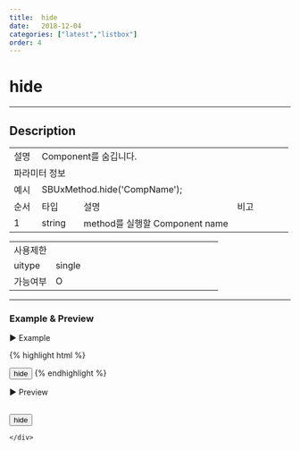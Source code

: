 ```yaml
---
title:  hide
date:   2018-12-04
categories: ["latest","listbox"]
order: 4
---
```


hide
===

---

## Description

<table style="width:100%">
    <colgroup>
        <col width="10%"/>
        <col width="15%"/>
        <col width="55%"/>
        <col width="20%"/>
    </colgroup>
    <tr>
        <td class="tdTitle tdBg">설명</td>
        <td colspan="3">Component를 숨깁니다.</td>
    </tr>
    <tr>
        <td class="tdTitle tdCenter tdBg" colspan="4">파라미터 정보</td>
    </tr>
    <tr>
        <td class="tdTitle tdCenter tdBg">예시</td>
        <td colspan="3">SBUxMethod.hide('CompName');</td>
    </tr>
    <tr>
        <td class="tdTitle tdCenter tdBg">순서</td>
        <td class="tdTitle tdCenter tdBg">타입</td>
        <td class="tdTitle tdCenter tdBg">설명</td>
        <td class="tdTitle tdCenter tdBg">비고</td>
    </tr>
    <tr>
        <td class="tdCenter">1</td>
        <td class="tdCenter">string</td>
        <td>method를 실행할 Component name</td>
        <td></td>
    </tr>
</table>
<table style="width:100%">
    <colgroup>
        <col width="20%"/>
        <col width="20%"/>
        <col width="20%"/>
        <col width="20%"/>
        <col width="20%"/>
    </colgroup>
    <tr>
        <td class="tdTitle tdBg tdCenter" colspan="5">사용제한</td>
    </tr>
    <tr>
        <td class="tdTitle tdBg">uitype</td>
        <td class="tdCenter">single</td>
        <td></td>
        <td></td>
        <td></td>
    </tr>
    <tr>
        <td class="tdTitle tdBg">가능여부</td>
        <td class="tdBlue tdCenter">O</td>
        <td></td>
        <td></td>
        <td></td>
    </tr>
</table>

---
### Example & Preview

<script>
    var ListboxJsonData = [
        {'text' : 'red', 'value' : 'red'},
        {'text' : 'blue', 'value' : 'blue'},
        {'text' : 'green', 'value' : 'green'}
    ];
</script>

<sbux-tabs id="exTab1" name="exTab1" uitype="normal" title-target-id-array="exTab1_1" title-text-array="single">
</sbux-tabs>
<div class="tab-content">
    <div id="exTab1_1">

▶ Example

{% highlight html %}
<script>
    var ListboxJsonData = [
        {'text' : 'red', 'value' : 'red'},
        {'text' : 'blue', 'value' : 'blue'},
        {'text' : 'green', 'value' : 'green'}
    ];
</script>
<input type="button" value="hide" onclick="SBUxMethod.hide('sbTagNm1');">
<sbux-listbox id="sbIdx1" name="sbTagNm1" uitype="single" jsondata-ref="ListboxJsonData"></sbux-listbox>
{% endhighlight %}

<br>

▶ Preview

<br>
<input type="button" value="hide" onclick="SBUxMethod.hide('sbTagNm1');">
<sbux-listbox id="sbIdx1" name="sbTagNm1" uitype="single" jsondata-ref="ListboxJsonData"></sbux-listbox>

    </div>
</div>